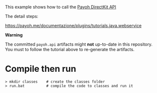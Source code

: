This example shows how to call the [Payoh DirectKit API](https://payoh.me/documentazione)

The detail steps:

https://payoh.me/documentazione/plugins/tutorials.java.webservice

**Warning**

The committed `payoh.api` artifacts might **not** up-to-date in this repository. You must to follow the tutorial above to re-generate the artifacts.

# Compile then run
```
> mkdir classes    # create the classes folder 
> run.bat          # compile the code to classes and run it
```